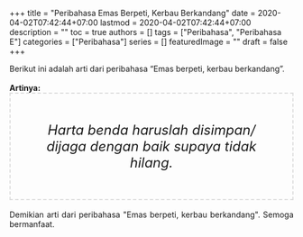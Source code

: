 +++
title = "Peribahasa Emas Berpeti, Kerbau Berkandang"
date = 2020-04-02T07:42:44+07:00
lastmod = 2020-04-02T07:42:44+07:00
description = ""
toc = true
authors = []
tags = ["Peribahasa", "Peribahasa E"]
categories = ["Peribahasa"]
series = []
featuredImage = ""
draft = false
+++

<div dir="ltr" style="text-align: left;" trbidi="on"><div style="text-align: justify;">Berikut ini adalah arti dari peribahasa “Emas berpeti, kerbau berkandang”.</div><br /><div style="text-align: justify;"><b>Artinya:</b></div><div style="border: 2px dashed #ddd; font-size: 24px; height: auto; margin: 0 auto; padding: 50px; text-align: center; width: auto;"><i>Harta benda haruslah disimpan/ dijaga dengan baik supaya tidak hilang.</i></div><br /><div style="text-align: justify;">Demikian arti dari peribahasa "Emas berpeti, kerbau berkandang". Semoga bermanfaat.</div></div>
